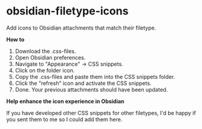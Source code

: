 # obsidian-filetype-icons
Add icons to Obsidian attachments that match their filetype.

**How to**
1. Download the .css-files.
2. Open Obsidian preferences.
3. Navigate to "Appearance" -> CSS snippets.
4. Click on the folder icon.
5. Copy the .css-files and paste them into the CSS snippets folder.
6. Click the "refresh" icon and activate the CSS snippets.
7. Done. Your previous attachments should have been updated.

**Help enhance the icon experience in Obsidian**

If you have developed other CSS snippets for other filetypes, I'd be happy if you sent them to me so I could add them here.
